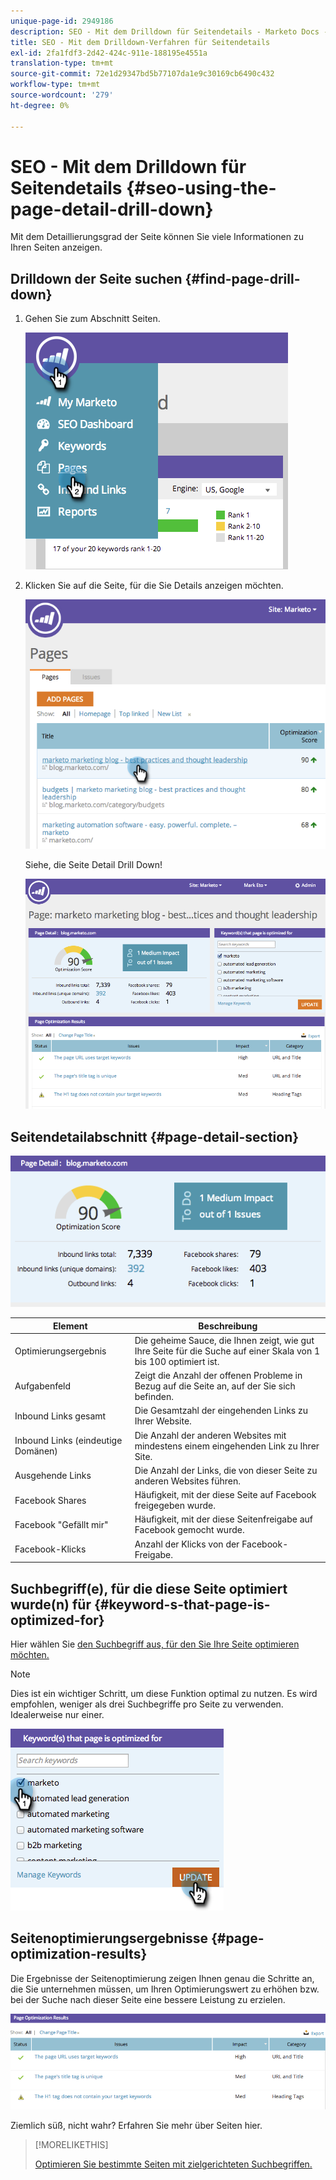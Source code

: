 ```yaml
---
unique-page-id: 2949186
description: SEO - Mit dem Drilldown für Seitendetails - Marketo Docs - Produktdokumentation
title: SEO - Mit dem Drilldown-Verfahren für Seitendetails
exl-id: 2fa1fdf3-2d42-424c-911e-188195e4551a
translation-type: tm+mt
source-git-commit: 72e1d29347bd5b77107da1e9c30169cb6490c432
workflow-type: tm+mt
source-wordcount: '279'
ht-degree: 0%

---
```


# SEO - Mit dem Drilldown für Seitendetails {#seo-using-the-page-detail-drill-down}

Mit dem Detaillierungsgrad der Seite können Sie viele Informationen zu Ihren Seiten anzeigen.

## Drilldown der Seite suchen {#find-page-drill-down}

1. Gehen Sie zum Abschnitt Seiten.

   ![](assets/image2014-9-17-21-3a54-3a53.png)

1. Klicken Sie auf die Seite, für die Sie Details anzeigen möchten.

   ![](assets/image2014-9-17-21-3a54-3a58.png)

   Siehe, die Seite Detail Drill Down!

   ![](assets/image2014-9-17-21-3a55-3a2.png)

## Seitendetailabschnitt {#page-detail-section}

![](assets/image2014-9-17-21-3a55-3a46.png)

| Element | Beschreibung |
|---|---|
| Optimierungsergebnis | Die geheime Sauce, die Ihnen zeigt, wie gut Ihre Seite für die Suche auf einer Skala von 1 bis 100 optimiert ist. |
| Aufgabenfeld | Zeigt die Anzahl der offenen Probleme in Bezug auf die Seite an, auf der Sie sich befinden. |
| Inbound Links gesamt | Die Gesamtzahl der eingehenden Links zu Ihrer Website. |
| Inbound Links (eindeutige Domänen) | Die Anzahl der anderen Websites mit mindestens einem eingehenden Link zu Ihrer Site. |
| Ausgehende Links | Die Anzahl der Links, die von dieser Seite zu anderen Websites führen. |
| Facebook Shares | Häufigkeit, mit der diese Seite auf Facebook freigegeben wurde. |
| Facebook &quot;Gefällt mir&quot; | Häufigkeit, mit der diese Seitenfreigabe auf Facebook gemocht wurde. |
| Facebook-Klicks | Anzahl der Klicks von der Facebook-Freigabe. |

## Suchbegriff(e), für die diese Seite optimiert wurde(n) für {#keyword-s-that-page-is-optimized-for}

Hier wählen Sie [den Suchbegriff aus, für den Sie Ihre Seite optimieren möchten.](/help/marketo/product-docs/additional-apps/seo/keywords/seo-optimize-specific-pages-with-targeted-keywords.md)

>[!NOTE]
>
>Dies ist ein wichtiger Schritt, um diese Funktion optimal zu nutzen. Es wird empfohlen, weniger als drei Suchbegriffe pro Seite zu verwenden. Idealerweise nur einer.

![](assets/image2014-9-17-21-3a56-3a35.png)

## Seitenoptimierungsergebnisse {#page-optimization-results}

Die Ergebnisse der Seitenoptimierung zeigen Ihnen genau die Schritte an, die Sie unternehmen müssen, um Ihren Optimierungswert zu erhöhen bzw. bei der Suche nach dieser Seite eine bessere Leistung zu erzielen.

![](assets/image2014-9-17-21-3a56-3a41.png)

Ziemlich süß, nicht wahr? Erfahren Sie mehr über Seiten hier.

>[!MORELIKETHIS]
>
>[Optimieren Sie bestimmte Seiten mit zielgerichteten Suchbegriffen.](/help/marketo/product-docs/additional-apps/seo/keywords/seo-optimize-specific-pages-with-targeted-keywords.md)

